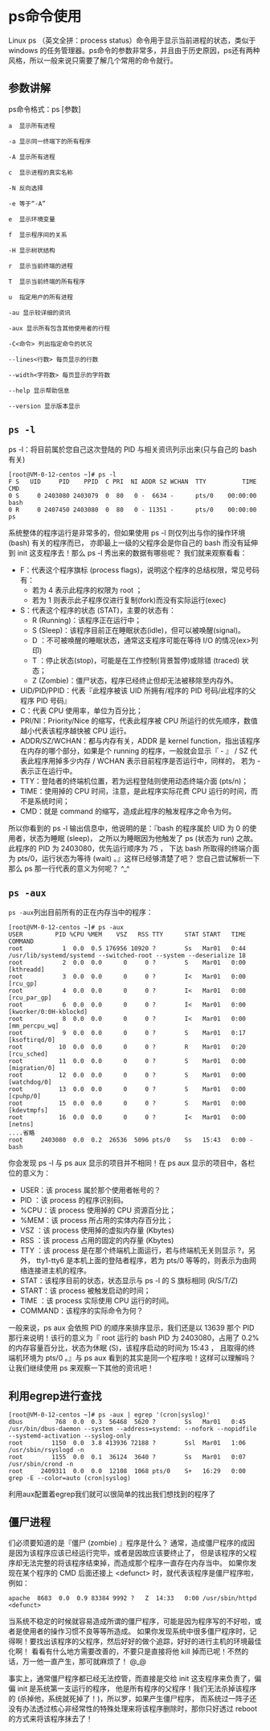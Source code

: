 # ps命令使用

Linux ps （英文全拼：process status）命令用于显示当前进程的状态，类似于 windows 的任务管理器。ps命令的参数非常多，并且由于历史原因，ps还有两种风格，所以一般来说只需要了解几个常用的命令就行。

## 参数讲解

ps命令格式：ps [参数]

```
a  显示所有进程

-a 显示同一终端下的所有程序

-A 显示所有进程

c  显示进程的真实名称

-N 反向选择

-e 等于“-A”

e  显示环境变量

f  显示程序间的关系

-H 显示树状结构

r  显示当前终端的进程

T  显示当前终端的所有程序

u  指定用户的所有进程

-au 显示较详细的资讯

-aux 显示所有包含其他使用者的行程 

-C<命令> 列出指定命令的状况

--lines<行数> 每页显示的行数

--width<字符数> 每页显示的字符数

--help 显示帮助信息

--version 显示版本显示
```

## `ps -l`

ps -l：将目前属於您自己这次登陆的 PID 与相关资讯列示出来(只与自己的 bash 有关)

```
[root@VM-0-12-centos ~]# ps -l
F S   UID     PID    PPID  C PRI  NI ADDR SZ WCHAN  TTY          TIME CMD
0 S     0 2403080 2403079  0  80   0 -  6634 -      pts/0    00:00:00 bash
0 R     0 2407450 2403080  0  80   0 - 11351 -      pts/0    00:00:00 ps
```

系统整体的程序运行是非常多的，但如果使用 ps -l 则仅列出与你的操作环境 (bash) 有关的程序而已， 亦即最上一级的父程序会是你自己的 bash 而没有延伸到 init 这支程序去！那么 ps -l 秀出来的数据有哪些呢？ 我们就来观察看看：

- F：代表这个程序旗标 (process flags)，说明这个程序的总结权限，常见号码有：
  - 若为 4 表示此程序的权限为 root ；
  - 若为 1 则表示此子程序仅进行复制(fork)而没有实际运行(exec)
- S：代表这个程序的状态 (STAT)，主要的状态有：
  - R (Running)：该程序正在运行中；
  - S (Sleep)：该程序目前正在睡眠状态(idle)，但可以被唤醒(signal)。
  - D ：不可被唤醒的睡眠状态，通常这支程序可能在等待 I/O 的情况(ex>列印)
  - T ：停止状态(stop)，可能是在工作控制(背景暂停)或除错 (traced) 状态；
  - Z (Zombie)：僵尸状态，程序已经终止但却无法被移除至内存外。
- UID/PID/PPID：代表『此程序被该 UID 所拥有/程序的 PID 号码/此程序的父程序 PID 号码』
- C：代表 CPU 使用率，单位为百分比；
- PRI/NI：Priority/Nice 的缩写，代表此程序被 CPU 所运行的优先顺序，数值越小代表该程序越快被 CPU 运行。
- ADDR/SZ/WCHAN：都与内存有关，ADDR 是 kernel function，指出该程序在内存的哪个部分，如果是个 running 的程序，一般就会显示『 - 』 / SZ 代表此程序用掉多少内存 / WCHAN 表示目前程序是否运行中，同样的， 若为 - 表示正在运行中。
- TTY：登陆者的终端机位置，若为远程登陆则使用动态终端介面 (pts/n)；
- TIME：使用掉的 CPU 时间，注意，是此程序实际花费 CPU 运行的时间，而不是系统时间；
- CMD：就是 command 的缩写，造成此程序的触发程序之命令为何。

所以你看到的 ps -l 输出信息中，他说明的是：『bash 的程序属於 UID 为 0 的使用者，状态为睡眠 (sleep)， 之所以为睡眠因为他触发了 ps (状态为 run) 之故。此程序的 PID 为 2403080，优先运行顺序为 75 ， 下达 bash 所取得的终端介面为 pts/0，运行状态为等待 (wait) 。』这样已经够清楚了吧？ 您自己尝试解析一下那么 ps 那一行代表的意义为何呢？ ^_^



## `ps -aux`

`ps -aux`列出目前所有的正在内存当中的程序：

```
[root@VM-0-12-centos ~]# ps -aux
USER         PID %CPU %MEM    VSZ   RSS TTY      STAT START   TIME COMMAND
root           1  0.0  0.5 176956 10920 ?        Ss   Mar01   0:44 /usr/lib/systemd/systemd --switched-root --system --deserialize 18
root           2  0.0  0.0      0     0 ?        S    Mar01   0:00 [kthreadd]
root           3  0.0  0.0      0     0 ?        I<   Mar01   0:00 [rcu_gp]
root           4  0.0  0.0      0     0 ?        I<   Mar01   0:00 [rcu_par_gp]
root           6  0.0  0.0      0     0 ?        I<   Mar01   0:00 [kworker/0:0H-kblockd]
root           8  0.0  0.0      0     0 ?        I<   Mar01   0:00 [mm_percpu_wq]
root           9  0.0  0.0      0     0 ?        S    Mar01   0:17 [ksoftirqd/0]
root          10  0.0  0.0      0     0 ?        R    Mar01   0:20 [rcu_sched]
root          11  0.0  0.0      0     0 ?        S    Mar01   0:00 [migration/0]
root          12  0.0  0.0      0     0 ?        S    Mar01   0:00 [watchdog/0]
root          13  0.0  0.0      0     0 ?        S    Mar01   0:00 [cpuhp/0]
root          15  0.0  0.0      0     0 ?        S    Mar01   0:00 [kdevtmpfs]
root          16  0.0  0.0      0     0 ?        I<   Mar01   0:00 [netns]
....省略
root     2403080  0.0  0.2  26536  5096 pts/0    Ss   15:43   0:00 -bash
```

你会发现 ps -l 与 ps aux 显示的项目并不相同！在 ps aux 显示的项目中，各栏位的意义为：

- USER：该 process 属於那个使用者帐号的？
- PID ：该 process 的程序识别码。
- %CPU：该 process 使用掉的 CPU 资源百分比；
- %MEM：该 process 所占用的实体内存百分比；
- VSZ ：该 process 使用掉的虚拟内存量 (Kbytes)
- RSS ：该 process 占用的固定的内存量 (Kbytes)
- TTY ：该 process 是在那个终端机上面运行，若与终端机无关则显示 ?，另外， tty1-tty6 是本机上面的登陆者程序，若为 pts/0 等等的，则表示为由网络连接进主机的程序。
- STAT：该程序目前的状态，状态显示与 ps -l 的 S 旗标相同 (R/S/T/Z)
- START：该 process 被触发启动的时间；
- TIME ：该 process 实际使用 CPU 运行的时间。
- COMMAND：该程序的实际命令为何？

一般来说，ps aux 会依照 PID 的顺序来排序显示，我们还是以 13639 那个 PID 那行来说明！该行的意义为『 root 运行的 bash PID 为 2403080，占用了 0.2% 的内存容量百分比，状态为休眠 (S)，该程序启动的时间为 15:43 ， 且取得的终端机环境为 pts/0 。』与 ps aux 看到的其实是同一个程序啦！这样可以理解吗？ 让我们继续使用 ps 来观察一下其他的资讯吧！



## 利用egrep进行查找

```
[root@VM-0-12-centos ~]# ps -aux | egrep '(cron|syslog)'
dbus         768  0.0  0.3  56468  5620 ?        Ss   Mar01   0:45 /usr/bin/dbus-daemon --system --address=systemd: --nofork --nopidfile --systemd-activation --syslog-only
root        1150  0.0  3.8 413936 72188 ?        Ssl  Mar01   1:06 /usr/sbin/rsyslogd -n
root        1155  0.0  0.1  36124  3640 ?        Ss   Mar01   0:07 /usr/sbin/crond -n
root     2409311  0.0  0.0  12108  1068 pts/0    S+   16:29   0:00 grep -E --color=auto (cron|syslog)
```

利用aux配置着egrep我们就可以很简单的找出我们想找到的程序了

## 僵尸进程

们必须要知道的是『僵尸 (zombie) 』程序是什么？ 通常，造成僵尸程序的成因是因为该程序应该已经运行完毕，或者是因故应该要终止了， 但是该程序的父程序却无法完整的将该程序结束掉，而造成那个程序一直存在内存当中。 如果你发现在某个程序的 CMD 后面还接上 \<defunct> 时，就代表该程序是僵尸程序啦，例如：

```
apache  8683  0.0  0.9 83384 9992 ?   Z  14:33   0:00 /usr/sbin/httpd <defunct>
```

当系统不稳定的时候就容易造成所谓的僵尸程序，可能是因为程序写的不好啦，或者是使用者的操作习惯不良等等所造成。 如果你发现系统中很多僵尸程序时，记得啊！要找出该程序的父程序，然后好好的做个追踪，好好的进行主机的环境最佳化啊！ 看看有什么地方需要改善的，不要只是直接将他 kill 掉而已呢！不然的话，万一他一直产生，那可就麻烦了！ @_@

事实上，通常僵尸程序都已经无法控管，而直接是交给 init 这支程序来负责了，偏偏 init 是系统第一支运行的程序， 他是所有程序的父程序！我们无法杀掉该程序的 (杀掉他，系统就死掉了！)，所以罗，如果产生僵尸程序， 而系统过一阵子还没有办法透过核心非经常性的特殊处理来将该程序删除时，那你只好透过 reboot 的方式来将该程序抹去了！